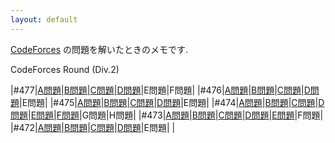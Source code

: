 ```yaml
---
layout: default
---
```

[CodeForces](http://codeforces.com/) の問題を解いたときのメモです.

CodeForces Round (Div.2)

|#477|[A問題](cdf/div2/477/a.html)|[B問題](cdf/div2/477/b.html)|[C問題](cdf/div2/477/c.html)|[D問題](cdf/div2/477/d.html)|E問題|F問題|
|#476|[A問題](cdf/div2/476/a.html)|[B問題](cdf/div2/476/b.html)|[C問題](cdf/div2/476/c.html)|[D問題](cdf/div2/476/d.html)|E問題|
|#475|[A問題](cdf/div2/475/a.html)|[B問題](cdf/div2/475/b.html)|[C問題](cdf/div2/475/c.html)|[D問題](cdf/div2/475/d.html)|E問題|
|#474|[A問題](cdf/div2/474/a.html)|[B問題](cdf/div2/474/b.html)|[C問題](cdf/div2/474/c.html)|[D問題](cdf/div2/474/d.html)|[E問題](cdf/div2/474/e.html)|[F問題](cdf/div2/474/f.html)|G問題|H問題|
|#473|[A問題](cdf/div2/473/a.html)|[B問題](cdf/div2/473/b.html)|[C問題](cdf/div2/473/c.html)|[D問題](cdf/div2/473/d.html)|[E問題](cdf/div2/473/e.html)|F問題|
|#472|[A問題](cdf/div2/472/a.html)|[B問題](cdf/div2/472/b.html)|[C問題](cdf/div2/472/c.html)|[D問題](cdf/div2/472/d.html)|E問題| |
